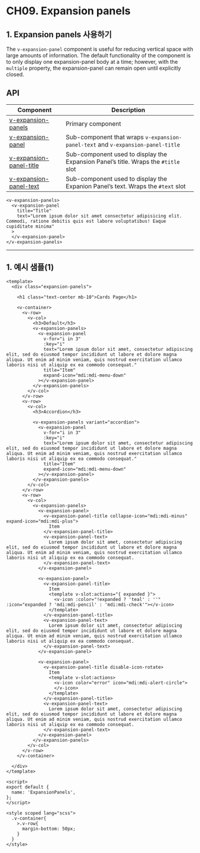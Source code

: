 # CH09. Expansion panels

## &#x20;1. Expansion panels 사용하기

The `v-expansion-panel` component is useful for reducing vertical space with large amounts of information. The default functionality of the component is to only display one expansion-panel body at a time; however, with the `multiple` property, the expansion-panel can remain open until explicitly closed.

## API

| Component                                                                        | Description                                                                        |
| -------------------------------------------------------------------------------- | ---------------------------------------------------------------------------------- |
| [v-expansion-panels](https://vuetifyjs.com/en/api/v-expansion-panels/)           | Primary component                                                                  |
| [v-expansion-panel](https://vuetifyjs.com/en/api/v-expansion-panel/)             | Sub-component that wraps `v-expansion-panel-text` and `v-expansion-panel-title`    |
| [v-expansion-panel-title](https://vuetifyjs.com/en/api/v-expansion-panel-title/) | Sub-component used to display the Expansion Panel’s title. Wraps the `#title` slot |
| [v-expansion-panel-text](https://vuetifyjs.com/en/api/v-expansion-panel-text/)   | Sub-component used to display the Expanion Panel’s text. Wraps the `#text` slot    |

```
<v-expansion-panels>
  <v-expansion-panel
    title="Title"
    text="Lorem ipsum dolor sit amet consectetur adipisicing elit. Commodi, ratione debitis quis est labore voluptatibus! Eaque cupiditate minima"
  >
  </v-expansion-panel>
</v-expansion-panels>
```

***

## 1. 예시 샘플(1)

```
<template>
  <div class="expansion-panels">
    
    <h1 class="text-center mb-10">Cards Page</h1>

    <v-container>
      <v-row>
        <v-col>
          <h3>Default</h3>
          <v-expansion-panels>
            <v-expansion-panel
              v-for="i in 3"
              :key="i"
              text="Lorem ipsum dolor sit amet, consectetur adipiscing elit, sed do eiusmod tempor incididunt ut labore et dolore magna aliqua. Ut enim ad minim veniam, quis nostrud exercitation ullamco laboris nisi ut aliquip ex ea commodo consequat."
              title="Item" 
              expand-icon="mdi:mdi-menu-down"
            ></v-expansion-panel>
          </v-expansion-panels>
        </v-col>
      </v-row>
      <v-row>
        <v-col>
          <h3>Accordion</h3>

          <v-expansion-panels variant="accordion">
            <v-expansion-panel
              v-for="i in 3"
              :key="i"
              text="Lorem ipsum dolor sit amet, consectetur adipiscing elit, sed do eiusmod tempor incididunt ut labore et dolore magna aliqua. Ut enim ad minim veniam, quis nostrud exercitation ullamco laboris nisi ut aliquip ex ea commodo consequat."
              title="Item" 
              expand-icon="mdi:mdi-menu-down"
            ></v-expansion-panel>
          </v-expansion-panels>
        </v-col>
      </v-row>
      <v-row>
        <v-col>
          <v-expansion-panels>
            <v-expansion-panel>
              <v-expansion-panel-title collapse-icon="mdi:mdi-minus" expand-icon="mdi:mdi-plus">
                Item
              </v-expansion-panel-title>
              <v-expansion-panel-text>
                Lorem ipsum dolor sit amet, consectetur adipiscing elit, sed do eiusmod tempor incididunt ut labore et dolore magna aliqua. Ut enim ad minim veniam, quis nostrud exercitation ullamco laboris nisi ut aliquip ex ea commodo consequat.
              </v-expansion-panel-text>
            </v-expansion-panel>

            <v-expansion-panel>
              <v-expansion-panel-title>
                Item
                <template v-slot:actions="{ expanded }">
                  <v-icon :color="!expanded ? 'teal' : ''" :icon="expanded ? 'mdi:mdi-pencil' : 'mdi:mdi-check'"></v-icon>
                </template>
              </v-expansion-panel-title>
              <v-expansion-panel-text>
                Lorem ipsum dolor sit amet, consectetur adipiscing elit, sed do eiusmod tempor incididunt ut labore et dolore magna aliqua. Ut enim ad minim veniam, quis nostrud exercitation ullamco laboris nisi ut aliquip ex ea commodo consequat.
              </v-expansion-panel-text>
            </v-expansion-panel>

            <v-expansion-panel>
              <v-expansion-panel-title disable-icon-rotate>
                Item
                <template v-slot:actions>
                  <v-icon color="error" icon="mdi:mdi-alert-circle">
                  </v-icon>
                </template>
              </v-expansion-panel-title>
              <v-expansion-panel-text>
                Lorem ipsum dolor sit amet, consectetur adipiscing elit, sed do eiusmod tempor incididunt ut labore et dolore magna aliqua. Ut enim ad minim veniam, quis nostrud exercitation ullamco laboris nisi ut aliquip ex ea commodo consequat.
              </v-expansion-panel-text>
            </v-expansion-panel>
          </v-expansion-panels>
        </v-col>
      </v-row>
    </v-container>

  </div>
</template>

<script>
export default {
  name: 'ExpansionPanels',
};
</script>

<style scoped lang="scss">
  .v-container{
    >.v-row{
      margin-bottom: 50px;
    }
  }
</style>
```
